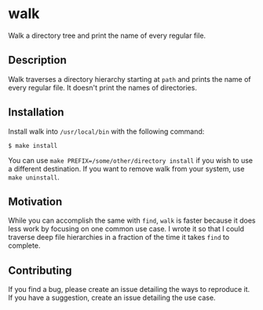 # walk

Walk a directory tree and print the name of every regular file.

Description
-----------

Walk traverses a directory hierarchy starting at `path` and
prints the name of every regular file. It doesn't print the
names of directories.

Installation
------------

Install walk into `/usr/local/bin` with the following command:

```console
$ make install
```

You can use `make PREFIX=/some/other/directory install` if you wish
to use a different destination. If you want to remove walk from
your system, use `make uninstall`.

Motivation
----------

While you can accomplish the same with `find`, `walk` is faster
because it does less work by focusing on one common use case. I
wrote it so that I could traverse deep file hierarchies in a fraction
of the time it takes `find` to complete.

Contributing
------------

If you find a bug, please create an issue detailing the ways to
reproduce it. If you have a suggestion, create an issue detailing
the use case.
